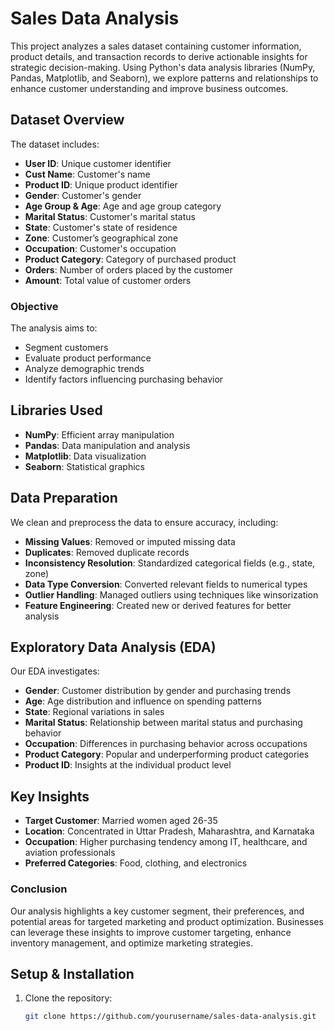 # Sales Data Analysis

This project analyzes a sales dataset containing customer information, product details, and transaction records to derive actionable insights for strategic decision-making. Using Python's data analysis libraries (NumPy, Pandas, Matplotlib, and Seaborn), we explore patterns and relationships to enhance customer understanding and improve business outcomes.

## Dataset Overview

The dataset includes:
- **User ID**: Unique customer identifier
- **Cust Name**: Customer's name
- **Product ID**: Unique product identifier
- **Gender**: Customer's gender
- **Age Group & Age**: Age and age group category
- **Marital Status**: Customer's marital status
- **State**: Customer's state of residence
- **Zone**: Customer’s geographical zone
- **Occupation**: Customer's occupation
- **Product Category**: Category of purchased product
- **Orders**: Number of orders placed by the customer
- **Amount**: Total value of customer orders

### Objective
The analysis aims to:
- Segment customers
- Evaluate product performance
- Analyze demographic trends
- Identify factors influencing purchasing behavior

## Libraries Used
- **NumPy**: Efficient array manipulation
- **Pandas**: Data manipulation and analysis
- **Matplotlib**: Data visualization
- **Seaborn**: Statistical graphics

## Data Preparation
We clean and preprocess the data to ensure accuracy, including:
- **Missing Values**: Removed or imputed missing data
- **Duplicates**: Removed duplicate records
- **Inconsistency Resolution**: Standardized categorical fields (e.g., state, zone)
- **Data Type Conversion**: Converted relevant fields to numerical types
- **Outlier Handling**: Managed outliers using techniques like winsorization
- **Feature Engineering**: Created new or derived features for better analysis

## Exploratory Data Analysis (EDA)
Our EDA investigates:
- **Gender**: Customer distribution by gender and purchasing trends
- **Age**: Age distribution and influence on spending patterns
- **State**: Regional variations in sales
- **Marital Status**: Relationship between marital status and purchasing behavior
- **Occupation**: Differences in purchasing behavior across occupations
- **Product Category**: Popular and underperforming product categories
- **Product ID**: Insights at the individual product level

## Key Insights
- **Target Customer**: Married women aged 26-35
- **Location**: Concentrated in Uttar Pradesh, Maharashtra, and Karnataka
- **Occupation**: Higher purchasing tendency among IT, healthcare, and aviation professionals
- **Preferred Categories**: Food, clothing, and electronics

### Conclusion
Our analysis highlights a key customer segment, their preferences, and potential areas for targeted marketing and product optimization. Businesses can leverage these insights to improve customer targeting, enhance inventory management, and optimize marketing strategies.

## Setup & Installation
1. Clone the repository:
   ```bash
   git clone https://github.com/yourusername/sales-data-analysis.git
